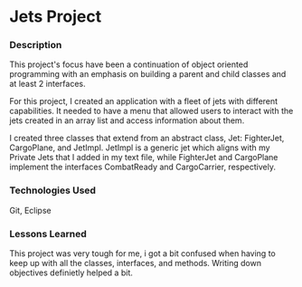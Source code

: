# Jets Project


### Description
This project's focus have been a continuation of object oriented programming with an emphasis on building a parent and child classes and at least 2 interfaces.

For this project, I created an application with a fleet of jets with different capabilities. It needed to have a menu that allowed users to interact with the jets created in an array list and access information about them.

I created three classes that extend from an abstract class, Jet: FighterJet, CargoPlane, and JetImpl. JetImpl is a generic jet which aligns with my Private Jets that I added in my text file, while FighterJet and CargoPlane implement the interfaces CombatReady and CargoCarrier, respectively.


### Technologies Used
Git, Eclipse


### Lessons Learned
This project was very tough for me, i got a bit confused when having to keep up with all the classes, interfaces, and methods. Writing down objectives definietly helped a bit.

